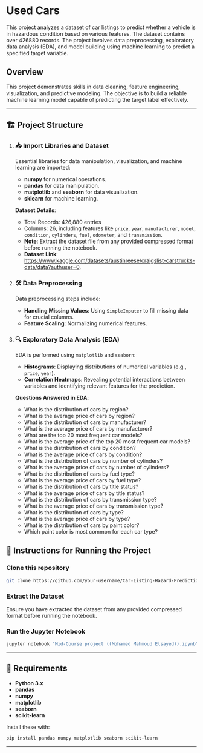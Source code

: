 # Used Cars

This project analyzes a dataset of car listings to predict whether a vehicle is in hazardous condition based on various features. The dataset contains over 426880 records. The project involves data preprocessing, exploratory data analysis (EDA), and model building using machine learning to predict a specified target variable.

## Overview

This project demonstrates skills in data cleaning, feature engineering, visualization, and predictive modeling. The objective is to build a reliable machine learning model capable of predicting the target label effectively.

---

## 🏗️ Project Structure

1. ### 📥 Import Libraries and Dataset

   Essential libraries for data manipulation, visualization, and machine learning are imported:
   - **numpy** for numerical operations.
   - **pandas** for data manipulation.
   - **matplotlib** and **seaborn** for data visualization.
   - **sklearn** for machine learning.

   **Dataset Details**:
   - Total Records: 426,880 entries
   - Columns: 26, including features like `price`, `year`, `manufacturer`, `model`, `condition`, `cylinders`, `fuel`, `odometer`, and `transmission`.
   - **Note**: Extract the dataset file from any provided compressed format before running the notebook.
   - **Dataset Link**: https://www.kaggle.com/datasets/austinreese/craigslist-carstrucks-data/data?authuser=0.

2. ### 🛠️ Data Preprocessing

   Data preprocessing steps include:
   - **Handling Missing Values**: Using `SimpleImputer` to fill missing data for crucial columns.
   - **Feature Scaling**: Normalizing numerical features.

3. ### 🔍 Exploratory Data Analysis (EDA)

   EDA is performed using `matplotlib` and `seaborn`:
   - **Histograms**: Displaying distributions of numerical variables (e.g., `price`, `year`).
   - **Correlation Heatmaps**: Revealing potential interactions between variables and identifying relevant features for the prediction.

   **Questions Answered in EDA**:
   - What is the distribution of cars by region?
   - What is the average price of cars by region?
   - What is the distribution of cars by manufacturer?
   - What is the average price of cars by manufacturer?
   - What are the top 20 most frequent car models?
   - What is the average price of the top 20 most frequent car models?
   - What is the distribution of cars by condition?
   - What is the average price of cars by condition?
   - What is the distribution of cars by number of cylinders?
   - What is the average price of cars by number of cylinders?
   - What is the distribution of cars by fuel type?
   - What is the average price of cars by fuel type?
   - What is the distribution of cars by title status?
   - What is the average price of cars by title status?
   - What is the distribution of cars by transmission type?
   - What is the average price of cars by transmission type?
   - What is the distribution of cars by type?
   - What is the average price of cars by type?
   - What is the distribution of cars by paint color?
   - Which paint color is most common for each car type?

## 📜 Instructions for Running the Project

### Clone this repository

```bash
git clone https://github.com/your-username/Car-Listing-Hazard-Prediction.git
```

### Extract the Dataset

Ensure you have extracted the dataset from any provided compressed format before running the notebook.

### Run the Jupyter Notebook

```bash
jupyter notebook "Mid-Course project ((Mohamed Mahmoud Elsayed)).ipynb"
```

---

## 📝 Requirements

- **Python 3.x**
- **pandas**
- **numpy**
- **matplotlib**
- **seaborn**
- **scikit-learn**

Install these with:

```bash
pip install pandas numpy matplotlib seaborn scikit-learn
```

---
